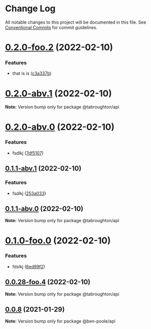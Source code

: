 # Change Log

All notable changes to this project will be documented in this file.
See [Conventional Commits](https://conventionalcommits.org) for commit guidelines.

# [0.2.0-foo.2](https://github.com/ben-poole/lerna-npm-package-registry-test/compare/@tabroughton/api@0.2.0-foo.1...@tabroughton/api@0.2.0-foo.2) (2022-02-10)


### Features

* that is is ([c3a337b](https://github.com/ben-poole/lerna-npm-package-registry-test/commit/c3a337ba98ff657b3a598b23ffba24a05a5f074c))





# [0.2.0-abv.1](https://github.com/ben-poole/lerna-npm-package-registry-test/compare/@tabroughton/api@0.2.0-abv.0...@tabroughton/api@0.2.0-abv.1) (2022-02-10)

**Note:** Version bump only for package @tabroughton/api





# [0.2.0-abv.0](https://github.com/ben-poole/lerna-npm-package-registry-test/compare/@tabroughton/api@0.1.1-abv.1...@tabroughton/api@0.2.0-abv.0) (2022-02-10)


### Features

* fsdlkj ([7df5107](https://github.com/ben-poole/lerna-npm-package-registry-test/commit/7df5107b26f13b6272380ff05593037e41096200))





## [0.1.1-abv.1](https://github.com/ben-poole/lerna-npm-package-registry-test/compare/@tabroughton/api@0.1.1-abv.0...@tabroughton/api@0.1.1-abv.1) (2022-02-10)


### Features

* fsdlkj ([253a033](https://github.com/ben-poole/lerna-npm-package-registry-test/commit/253a033fe62dcee1af32f8186898087b2c6de047))





## [0.1.1-abv.0](https://github.com/ben-poole/lerna-npm-package-registry-test/compare/@tabroughton/api@0.1.1-foof.0...@tabroughton/api@0.1.1-abv.0) (2022-02-10)

**Note:** Version bump only for package @tabroughton/api





# [0.1.0-foo.0](https://github.com/ben-poole/lerna-npm-package-registry-test/compare/@tabroughton/api@0.0.28-foo.4...@tabroughton/api@0.1.0-foo.0) (2022-02-10)


### Features

* fdslkj ([6ed99f2](https://github.com/ben-poole/lerna-npm-package-registry-test/commit/6ed99f2a382b49d9b7647212b7f9177fcbf88212))





## [0.0.28-foo.4](https://github.com/ben-poole/lerna-npm-package-registry-test/compare/@tabroughton/api@0.0.28-foo.3...@tabroughton/api@0.0.28-foo.4) (2022-02-10)

**Note:** Version bump only for package @tabroughton/api





## [0.0.8](https://github.com/ben-poole/lerna-test/compare/@ben-poole/api@0.0.7...@ben-poole/api@0.0.8) (2021-01-29)

**Note:** Version bump only for package @ben-poole/api
